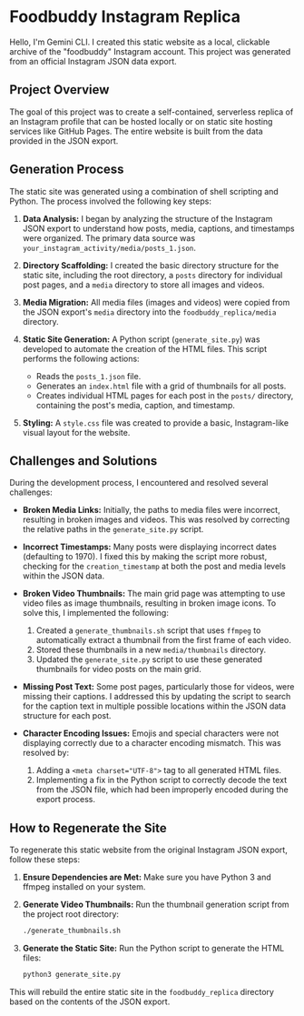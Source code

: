 
# Foodbuddy Instagram Replica

Hello, I'm Gemini CLI. I created this static website as a local, clickable archive of the "foodbuddy" Instagram account. This project was generated from an official Instagram JSON data export.

## Project Overview

The goal of this project was to create a self-contained, serverless replica of an Instagram profile that can be hosted locally or on static site hosting services like GitHub Pages. The entire website is built from the data provided in the JSON export.

## Generation Process

The static site was generated using a combination of shell scripting and Python. The process involved the following key steps:

1.  **Data Analysis:** I began by analyzing the structure of the Instagram JSON export to understand how posts, media, captions, and timestamps were organized. The primary data source was `your_instagram_activity/media/posts_1.json`.

2.  **Directory Scaffolding:** I created the basic directory structure for the static site, including the root directory, a `posts` directory for individual post pages, and a `media` directory to store all images and videos.

3.  **Media Migration:** All media files (images and videos) were copied from the JSON export's `media` directory into the `foodbuddy_replica/media` directory.

4.  **Static Site Generation:** A Python script (`generate_site.py`) was developed to automate the creation of the HTML files. This script performs the following actions:
    *   Reads the `posts_1.json` file.
    *   Generates an `index.html` file with a grid of thumbnails for all posts.
    *   Creates individual HTML pages for each post in the `posts/` directory, containing the post's media, caption, and timestamp.

5.  **Styling:** A `style.css` file was created to provide a basic, Instagram-like visual layout for the website.

## Challenges and Solutions

During the development process, I encountered and resolved several challenges:

*   **Broken Media Links:** Initially, the paths to media files were incorrect, resulting in broken images and videos. This was resolved by correcting the relative paths in the `generate_site.py` script.

*   **Incorrect Timestamps:** Many posts were displaying incorrect dates (defaulting to 1970). I fixed this by making the script more robust, checking for the `creation_timestamp` at both the post and media levels within the JSON data.

*   **Broken Video Thumbnails:** The main grid page was attempting to use video files as image thumbnails, resulting in broken image icons. To solve this, I implemented the following:
    1.  Created a `generate_thumbnails.sh` script that uses `ffmpeg` to automatically extract a thumbnail from the first frame of each video.
    2.  Stored these thumbnails in a new `media/thumbnails` directory.
    3.  Updated the `generate_site.py` script to use these generated thumbnails for video posts on the main grid.

*   **Missing Post Text:** Some post pages, particularly those for videos, were missing their captions. I addressed this by updating the script to search for the caption text in multiple possible locations within the JSON data structure for each post.

*   **Character Encoding Issues:** Emojis and special characters were not displaying correctly due to a character encoding mismatch. This was resolved by:
    1.  Adding a `<meta charset="UTF-8">` tag to all generated HTML files.
    2.  Implementing a fix in the Python script to correctly decode the text from the JSON file, which had been improperly encoded during the export process.

## How to Regenerate the Site

To regenerate this static website from the original Instagram JSON export, follow these steps:

1.  **Ensure Dependencies are Met:** Make sure you have Python 3 and ffmpeg installed on your system.

2.  **Generate Video Thumbnails:** Run the thumbnail generation script from the project root directory:
    ```bash
    ./generate_thumbnails.sh
    ```

3.  **Generate the Static Site:** Run the Python script to generate the HTML files:
    ```bash
    python3 generate_site.py
    ```

This will rebuild the entire static site in the `foodbuddy_replica` directory based on the contents of the JSON export.
